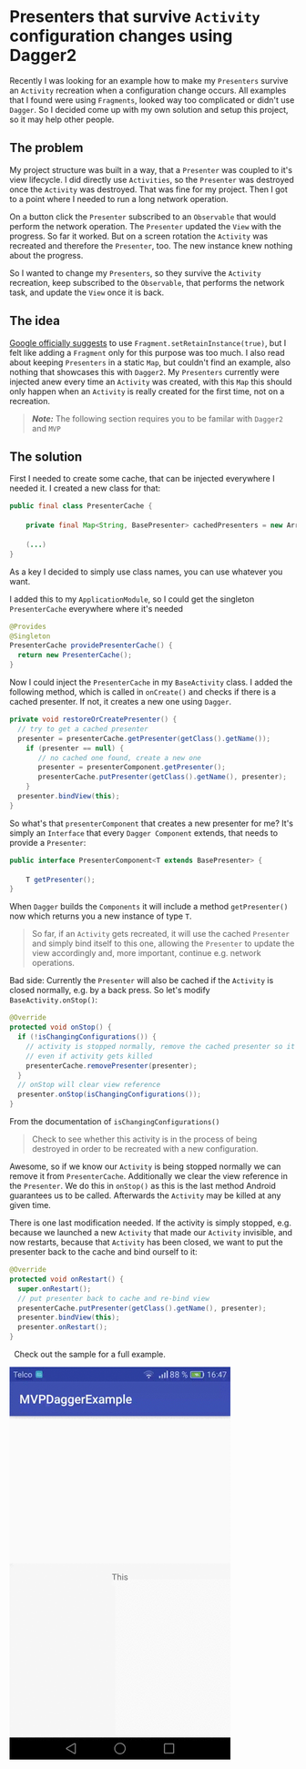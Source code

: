 # Presenters that survive `Activity` configuration changes using Dagger2

Recently I was looking for an example how to make my `Presenters` survive an `Activity` recreation when a configuration change occurs. All examples that I found were using `Fragments`, looked way too complicated or didn't use `Dagger`. So I decided come up with my own solution and setup this project, so it may help other people.

## The problem
My project structure was built in a way, that a `Presenter` was coupled to it's view lifecycle. I did directly use `Activities`, so the `Presenter` was destroyed once the `Activity` was destroyed. That was fine for my project. Then I got to a point where I needed to run a long network operation. 

On a button click the `Presenter` subscribed to an `Observable` that would perform the network operation. The `Presenter` updated the `View` with the progress. So far it worked. But on a screen rotation the `Activity` was recreated and therefore the `Presenter`, too. The new instance knew nothing about the progress.

So I wanted to change my `Presenters`, so they survive the `Activity` recreation, keep subscribed to the `Observable`, that performs the network task, and update the `View` once it is back.

## The idea
[Google officially suggests](https://developer.android.com/guide/topics/resources/runtime-changes.html) to use `Fragment.setRetainInstance(true)`, but I felt like adding a `Fragment` only for this purpose was too much. I also read about keeping `Presenters` in a static `Map`, but couldn't find an example, also nothing that showcases this with `Dagger2`. My `Presenters` currently were injected anew every time an `Activity` was created, with this `Map` this should only happen when an `Activity` is really created for the first time, not on a recreation.

> **_Note:_** The following section requires you to be familar with `Dagger2` and `MVP`

## The solution
First I needed to create some cache, that can be injected everywhere I needed it. I created a new class for that:
```java
public final class PresenterCache {

    private final Map<String, BasePresenter> cachedPresenters = new ArrayMap<>();

    (...)
}
```
As a key I decided to simply use class names, you can use whatever you want.

I added this to my `ApplicationModule`, so I could get the singleton `PresenterCache` everywhere where it's needed
```java
@Provides
@Singleton
PresenterCache providePresenterCache() {
  return new PresenterCache();
}
```

Now I could inject the `PresenterCache` in my `BaseActivity` class. I added the following method, which is called in `onCreate()` and checks if there is a cached presenter. If not, it creates a new one using `Dagger`.
```java
private void restoreOrCreatePresenter() {
  // try to get a cached presenter
  presenter = presenterCache.getPresenter(getClass().getName());
    if (presenter == null) {
       // no cached one found, create a new one
       presenter = presenterComponent.getPresenter();
       presenterCache.putPresenter(getClass().getName(), presenter);
    }
  presenter.bindView(this);
}
```

So what's that `presenterComponent` that creates a new presenter for me? It's simply an `Interface` that every `Dagger Component` extends, that needs to provide a `Presenter`:
```java
public interface PresenterComponent<T extends BasePresenter> {

    T getPresenter();
}
```

When `Dagger` builds the `Components` it will include a method `getPresenter()` now which returns you a new instance of type `T`.

> So far, if an `Activity` gets recreated, it will use the cached `Presenter` and simply bind itself to this one, allowing the `Presenter` to update the view accordingly and, more important, continue e.g. network operations.

Bad side: Currently the `Presenter` will also be cached if the `Activity` is closed normally, e.g. by a back press.
So let's modify `BaseActivity.onStop()`:
```java
@Override
protected void onStop() {
  if (!isChangingConfigurations()) {
    // activity is stopped normally, remove the cached presenter so it's not cached
    // even if activity gets killed
    presenterCache.removePresenter(presenter);
  }
  // onStop will clear view reference
  presenter.onStop(isChangingConfigurations());
}
```
From the documentation of `isChangingConfigurations()`
> Check to see whether this activity is in the process of being destroyed in order to be recreated with a new configuration.

Awesome, so if we know our `Activity` is being stopped normally we can remove it from `PresenterCache`. Additionally we clear the view reference in the `Presenter`. We do this in `onStop()` as this is the last method Android guarantees us to be called. Afterwards the `Activity` may be killed at any given time.

There is one last modification needed. If the activity is simply stopped, e.g. because we launched a new `Activity` that made our `Activity` invisible, and now restarts, because that `Activity` has been closed, we want to put the presenter back to the cache and bind ourself to it:
```java
@Override
protected void onRestart() {
  super.onRestart();
  // put presenter back to cache and re-bind view
  presenterCache.putPresenter(getClass().getName(), presenter);
  presenter.bindView(this);
  presenter.onRestart();
}
```
  
Check out the sample for a full example.

![Example](example.gif)
